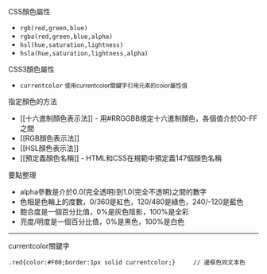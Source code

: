 CSS顏色屬性
- `rgb(red,green,blue)`
- `rgba(red,green,blue,alpha)`
- `hsl(hue,saturation,lightness)`
- `hsla(hue,saturation,lightness,alpha)`

CSS3顏色屬性
- `currentcolor` <small>使用currentcolor關鍵字引用元素的color屬性值</small>

指定顏色的方法
- [[十六進制顏色表示法]] - 用#RRGGBB規定十六進制顏色，各個值介於00-FF之間
- [[RGB顏色表示法]]
- [[HSL顏色表示法]]
- [[預定義顏色名稱]] - HTML和CSS在規範中預定義147個顏色名稱

要點整理
- alpha參數是介於0.0(完全透明)到1.0(完全不透明)之間的數字
- 色相是色輪上的度數，0/360是紅色，120/480是綠色，240/-120是藍色
- 飽合度是一個百分比值，0%是灰色陰影，100%是全彩
- 亮度/明度是一個百分比值，0%是黑色，100%是白色

---

currentcolor關鍵字
```
.red{color:#F00;border:1px solid currentcolor;}		// 邊框色同文本色
```